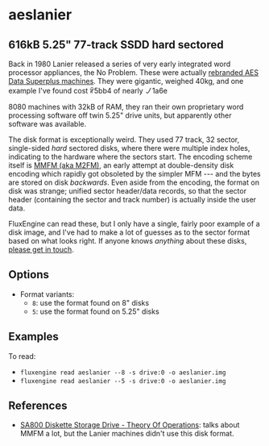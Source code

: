 aeslanier
====
## 616kB 5.25" 77-track SSDD hard sectored
<!-- This file is automatically generated. Do not edit. -->

Back in 1980 Lanier released a series of very early integrated word processor
appliances, the No Problem. These were actually [rebranded AES Data Superplus
machines](http://vintagecomputers.site90.net/aes/). They were gigantic,
weighed 40kg, and one example I've found cost ꆲ5bb4
of nearly ㇢1a6e

8080 machines with 32kB of RAM, they ran their own proprietary word
processing software off twin 5.25" drive units, but apparently other software
was available.

The disk format is exceptionally weird. They used 77 track, 32 sector, single-sided
_hard_ sectored disks, where there were multiple index holes,
indicating to the hardware where the sectors start. The encoding scheme
itself is [MMFM (aka
M2FM)](http://www.retrotechnology.com/herbs_stuff/m2fm.html), an early
attempt at double-density disk encoding which rapidly got obsoleted by the
simpler MFM --- and the bytes are stored on disk _backwards_. Even aside from
the encoding, the format on disk was strange; unified sector header/data
records, so that the sector header (containing the sector and track number)
is actually inside the user data.

FluxEngine can read these, but I only have a single, fairly poor example of a
disk image, and I've had to make a lot of guesses as to the sector format
based on what looks right. If anyone knows _anything_ about these disks,
[please get in touch](https://github.com/davidgiven/fluxengine/issues/new).

## Options

  - Format variants:
      - `8`: use the format found on 8" disks
      - `5`: use the format found on 5.25" disks

## Examples

To read:

  - `fluxengine read aeslanier --8 -s drive:0 -o aeslanier.img`
  - `fluxengine read aeslanier --5 -s drive:0 -o aeslanier.img`

## References

  * [SA800 Diskette Storage Drive - Theory Of
    Operations](http://www.hartetechnologies.com/manuals/Shugart/50664-1_SA800_TheorOp_May78.pdf):
    talks about MMFM a lot, but the Lanier machines didn't use this disk
    format.

